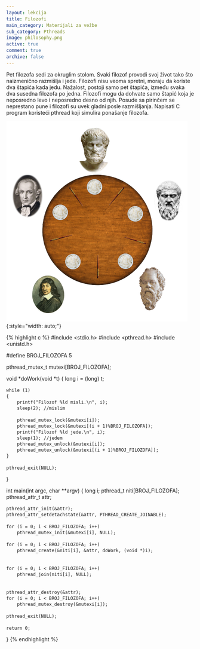 ```yaml
---
layout: lekcija
title: Filozofi
main_category: Materijali za vežbe
sub_category: Pthreads
image: philosophy.png
active: true
comment: true
archive: false
---
```


Pet filozofa sedi za okruglim stolom. Svaki filozof provodi svoj život tako što naizmenično razmišlja i
jede. Filozofi nisu veoma spretni, moraju da koriste dva štapića kada jedu. Nažalost, postoji samo pet štapića, između svaka dva susedna filozofa po jedna. Filozofi mogu da dohvate samo štapić koja je neposredno levo i neposredno desno od njih. Posude sa pirinčem se neprestano pune i filozofi su uvek gladni posle razmišljanja. Napisati C program koristeći pthread koji simulira ponašanje filozofa.

![Filozofi](/assets/os2/philtable.png "Filozofi"){:style="width: auto;"}

{% highlight c %}
#include <stdio.h>
#include <pthread.h>
#include <unistd.h>

#define BROJ_FILOZOFA 5

pthread_mutex_t mutexi[BROJ_FILOZOFA];

void *doWork(void *t)
{
	long i = (long) t;

	while (1)
	{
		printf("Filozof %ld misli.\n", i);
		sleep(2); //mislim

		pthread_mutex_lock(&mutexi[i]);
		pthread_mutex_lock(&mutexi[(i + 1)%BROJ_FILOZOFA]);
		printf("Filozof %ld jede.\n", i);
		sleep(1); //jedem
		pthread_mutex_unlock(&mutexi[i]);
		pthread_mutex_unlock(&mutexi[(i + 1)%BROJ_FILOZOFA]);
	}

	pthread_exit(NULL);
}

int main(int argc, char **argv)
{
	long i;
	pthread_t niti[BROJ_FILOZOFA];
	pthread_attr_t attr;

	pthread_attr_init(&attr);
	pthread_attr_setdetachstate(&attr, PTHREAD_CREATE_JOINABLE);

	for (i = 0; i < BROJ_FILOZOFA; i++)
		pthread_mutex_init(&mutexi[i], NULL);

	for (i = 0; i < BROJ_FILOZOFA; i++)
		pthread_create(&niti[i], &attr, doWork, (void *)i);


	for (i = 0; i < BROJ_FILOZOFA; i++)
		pthread_join(niti[i], NULL);


	pthread_attr_destroy(&attr);
	for (i = 0; i < BROJ_FILOZOFA; i++)
		pthread_mutex_destroy(&mutexi[i]);

	pthread_exit(NULL);

	return 0;
}
{% endhighlight %}
